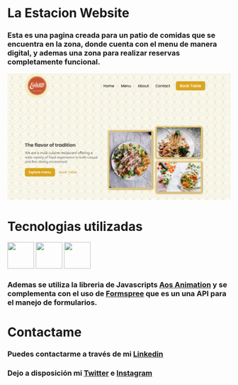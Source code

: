 # La Estacion Website
### Esta es una pagina creada para un patio de comidas que se encuentra en la zona, donde cuenta con el menu de manera digital, y ademas una zona para realizar reservas completamente funcional.

![La estacion's Website Screenshot ](resources/images/screen.png)

# Tecnologias utilizadas
<a href="https://github.com/MauroIbarra123" target="_blank"><img src="https://cdn-icons-png.flaticon.com/512/919/919827.png" width="60" height="60"/></a>   <a href="https://github.com/MauroIbarra123" target="_blank"><img src="https://cdn-icons-png.flaticon.com/512/5968/5968242.png" width="60" height="60"/></a>  <a href="https://github.com/MauroIbarra123" target="_blank"><img src="https://cdn-icons-png.flaticon.com/512/5968/5968292.png" width="60" height="60"/></a> 

### Ademas se utiliza la libreria de Javascripts <a href="https://michalsnik.github.io/aos/">Aos Animation</a> y se complementa con el uso de <a href="https://formspree.io">Formspree</a> que es un una API para el manejo de formularios.

# Contactame
### Puedes contactarme a través de mi <a href="http://https://www.linkedin.com/in/mauro-ibarra-665323203/">Linkedin</a>
### Dejo a disposición mi <a href="https://twitter.com/mauritoibarra29">Twitter</a> e <a href="https://www.instagram.com/mauritoibarra/?hl=es-la">Instagram</a></p>